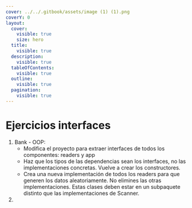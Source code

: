 ```yaml
---
cover: ../../.gitbook/assets/image (1) (1).png
coverY: 0
layout:
  cover:
    visible: true
    size: hero
  title:
    visible: true
  description:
    visible: true
  tableOfContents:
    visible: true
  outline:
    visible: true
  pagination:
    visible: true
---
```


# Ejercicios interfaces

1. Bank - OOP:&#x20;
   * Modifica el proyecto para extraer interfaces de todos los componentes: readers y app
   * Haz que los tipos de las dependencias sean los interfaces, no las implementaciones concretas. Vuelve a crear los constructores.
   * Crea una nueva implementación de todos los readers para que generen los datos aleatoriamente. No elimines las otras implementaciones. Estas clases deben estar en un subpaquete distinto que las implementaciones de Scanner.
2.

